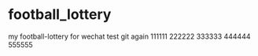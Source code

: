 # football_lottery
my football-lottery for wechat
test git
again
111111
222222
333333
444444
555555
